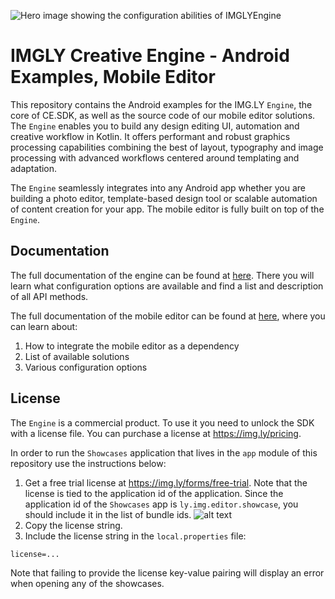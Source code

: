 ![Hero image showing the configuration abilities of IMGLYEngine](https://img.ly/static/cesdk_release_header_android.png)

# IMGLY Creative Engine - Android Examples, Mobile Editor

This repository contains the Android examples for the IMG.LY `Engine`, the core of CE.SDK, as well as the source code of our mobile editor solutions.
The `Engine` enables you to build any design editing UI, automation and creative workflow in Kotlin.
It offers performant and robust graphics processing capabilities combining the best of layout, typography and image processing with advanced workflows centered around templating and adaptation.

The `Engine` seamlessly integrates into any Android app whether you are building a photo editor, template-based design tool or scalable automation of content creation for your app.
The mobile editor is fully built on top of the `Engine`.

## Documentation

The full documentation of the engine can be found at [here](https://img.ly/docs/cesdk/engine/quickstart?platform=android).
There you will learn what configuration options are available and find a list and description of all API methods.

The full documentation of the mobile editor can be found at [here](https://img.ly/docs/cesdk/mobile-editor/quickstart?platform=android), where you can learn about:
1. How to integrate the mobile editor as a dependency
2. List of available solutions
3. Various configuration options

## License

The `Engine` is a commercial product. To use it you need to unlock the SDK with a license file. You can purchase a license at https://img.ly/pricing.

In order to run the `Showcases` application that lives in the `app` module of this repository use the instructions below:
1. Get a free trial license at https://img.ly/forms/free-trial. Note that the license is tied to the application id of the application. Since the application id of the `Showcases` app is `ly.img.editor.showcase`, you should include it in the list of bundle ids.
   ![alt text](./bundle_id_instruction.png)
2. Copy the license string.
3. Include the license string in the `local.properties` file:
```
license=...
```

Note that failing to provide the license key-value pairing will display an error when opening any of the showcases.
